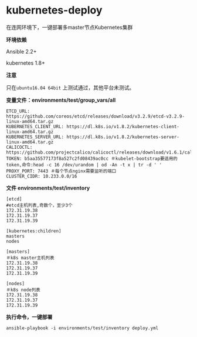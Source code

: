 # kubernetes-deploy

在连网环境下，一键部署多master节点Kubernetes集群

**环境依赖**

Ansible 2.2+

kubernetes 1.8+

**注意**

只在`ubuntu16.04 64bit` 上测试通过，其他平台未测试。


**变量文件：environments/test/group_vars/all**

	ETCD_URL: https://github.com/coreos/etcd/releases/download/v3.2.9/etcd-v3.2.9-linux-amd64.tar.gz
	KUBERNETES_CLIENT_URL: https://dl.k8s.io/v1.8.2/kubernetes-client-linux-amd64.tar.gz
	KUBERNETES_SERVER_URL: https://dl.k8s.io/v1.8.2/kubernetes-server-linux-amd64.tar.gz
	CALICOCTL: https://github.com/projectcalico/calicoctl/releases/download/v1.6.1/calicoctl
	TOKEN: b5aa35577173f8a527c2fd08439ac0cc ＃kubelet-bootstrap要适用的token,命令:head -c 16 /dev/urandom | od -An -t x | tr -d ' '
	PROXY_PORT: 7443 ＃每个节点nginx需要监听的端口
	CLUSTER_CIDR: 10.233.0.0/16


**文件 environments/test/inventory**

	[etcd]
	#etcd主机列表,奇数个，至少3个
	172.31.19.38
	172.31.19.37
	172.31.19.39
	
	[kubernetes:children]
	masters
	nodes
	
	[masters]
	＃k8s master主机列表
	172.31.19.38
	172.31.19.37
	172.31.19.39
	
	[nodes]
	＃k8s node列表
	172.31.19.38
	172.31.19.37
	172.31.19.39
	
**执行命令，一键部署**

	ansible-playbook -i environments/test/inventory deploy.yml
